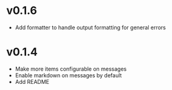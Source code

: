 # v0.1.6
* Add formatter to handle output formatting for general errors

# v0.1.4
* Make more items configurable on messages
* Enable markdown on messages by default
* Add README
